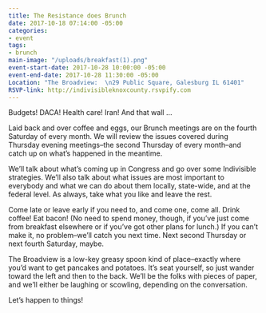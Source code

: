 ```yaml
---
title: The Resistance does Brunch
date: 2017-10-18 07:14:00 -05:00
categories:
- event
tags:
- brunch
main-image: "/uploads/breakfast(1).png"
event-start-date: 2017-10-28 10:00:00 -05:00
event-end-date: 2017-10-28 11:30:00 -05:00
Location: "The Broadview:  \n29 Public Square, Galesburg IL 61401"
RSVP-link: http://indivisibleknoxcounty.rsvpify.com
---
```


Budgets! DACA! Health care! Iran! And that wall …

Laid back and over coffee and eggs, our Brunch meetings are on the fourth Saturday of every month. We will review the issues covered during Thursday evening meetings–the second Thursday of every month–and catch up on what’s happened in the meantime.

We’ll talk about what’s coming up in Congress and go over some Indivisible strategies. We’ll also talk about what issues are most important to everybody and what we can do about them locally, state-wide, and at the federal level. As always, take what you like and leave the rest.

Come late or leave early if you need to, and come one, come all. Drink coffee! Eat bacon! (No need to spend money, though, if you’ve just come from breakfast elsewhere or if you’ve got other plans for lunch.) If you can’t make it, no problem–we’ll catch you next time. Next second Thursday or next fourth Saturday, maybe.

The Broadview is a low-key greasy spoon kind of place–exactly where you’d want to get pancakes and potatoes. It’s seat yourself, so just wander toward the left and then to the back. We’ll be the folks with pieces of paper, and we’ll either be laughing or scowling, depending on the conversation.

Let’s happen to things!